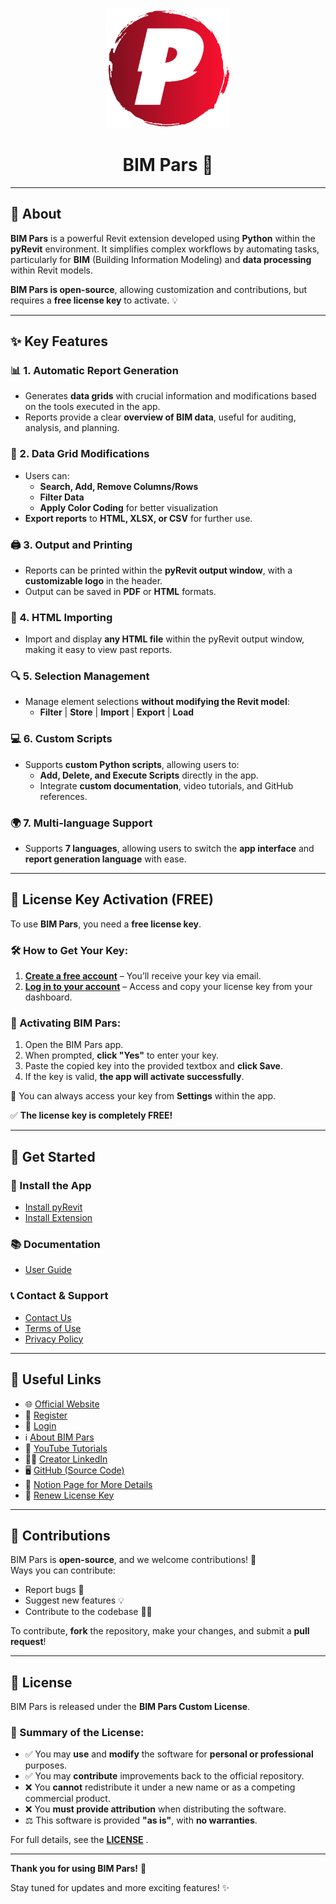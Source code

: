 <p align="center">
  <img src="https://github.com/bimpars/BIM-Pars/blob/main/logo.png" alt="BIM Pars Logo" width="200"/>
</p>

<h1 align="center">BIM Pars 🚀</h1>

---

## 📌 About  

**BIM Pars** is a powerful Revit extension developed using **Python** within the **pyRevit** environment. It simplifies complex workflows by automating tasks, particularly for **BIM** (Building Information Modeling) and **data processing** within Revit models.  

**BIM Pars is open-source**, allowing customization and contributions, but requires a **free license key** to activate. 💡  

---

## ✨ Key Features  

### 📊 1. Automatic Report Generation  
- Generates **data grids** with crucial information and modifications based on the tools executed in the app.  
- Reports provide a clear **overview of BIM data**, useful for auditing, analysis, and planning.  

### 🔄 2. Data Grid Modifications  
- Users can:  
  - **Search, Add, Remove Columns/Rows**  
  - **Filter Data**  
  - **Apply Color Coding** for better visualization  
- **Export reports** to **HTML, XLSX, or CSV** for further use.  

### 🖨️ 3. Output and Printing  
- Reports can be printed within the **pyRevit output window**, with a **customizable logo** in the header.  
- Output can be saved in **PDF** or **HTML** formats.  

### 📂 4. HTML Importing  
- Import and display **any HTML file** within the pyRevit output window, making it easy to view past reports.  

### 🔍 5. Selection Management  
- Manage element selections **without modifying the Revit model**:  
  - **Filter** | **Store** | **Import** | **Export** | **Load**  

### 💻 6. Custom Scripts  
- Supports **custom Python scripts**, allowing users to:  
  - **Add, Delete, and Execute Scripts** directly in the app.  
  - Integrate **custom documentation**, video tutorials, and GitHub references.  

### 🌍 7. Multi-language Support  
- Supports **7 languages**, allowing users to switch the **app interface** and **report generation language** with ease.  

---

## 🔑 License Key Activation (FREE)  

To use **BIM Pars**, you need a **free license key**.  

### 🛠️ How to Get Your Key:  
1. **[Create a free account](https://bimpars.com/Register)** – You’ll receive your key via email.  
2. **[Log in to your account](https://bimpars.com/Login)** – Access and copy your license key from your dashboard.  

### 🚀 Activating BIM Pars:  
1. Open the BIM Pars app.  
2. When prompted, **click "Yes"** to enter your key.  
3. Paste the copied key into the provided textbox and **click Save**.  
4. If the key is valid, **the app will activate successfully**.  

🔹 You can always access your key from **Settings** within the app.  

✅ **The license key is completely FREE!**  

---

## 🚀 Get Started  

### 🔹 Install the App  
- [Install pyRevit](https://pyrevitlabs.notion.site/Install-pyRevit-98ca4359920a42c3af5c12a7c99a196d)  
- [Install Extension](https://pyrevitlabs.notion.site/Install-Extensions-0753ab78c0ce46149f962acc50892491) 

### 📚 Documentation  
- [User Guide](https://bimpars.com/Documentation)  

### 📞 Contact & Support  
- [Contact Us](https://bimpars.com/Contact)  
- [Terms of Use](https://bimpars.com/Terms)  
- [Privacy Policy](https://bimpars.com/PrivacyPolicy)  

---

## 🔗 Useful Links  

- 🌐 [Official Website](https://bimpars.com)  
- 📝 [Register](https://bimpars.com/Register)  
- 🔑 [Login](https://bimpars.com/Login)  
- ℹ️ [About BIM Pars](https://bimpars.com/About)  
- 🎥 [YouTube Tutorials](https://www.youtube.com/@Bimpars)  
- 👨‍💼 [Creator LinkedIn](https://www.linkedin.com/in/sajjadmortazavi)  
- 🖥️ [GitHub (Source Code)](https://github.com/bimpars)  
- 📖 [Notion Page for More Details](https://bimpars.notion.site/1accffb0a9b6807480dee88d66f21c8a?v=1accffb0a9b68131b8fa000c1fcb579a)  
- 🔑 [Renew License Key](https://bimpars.com/Login)  

---

## 🤝 Contributions  

BIM Pars is **open-source**, and we welcome contributions! 🚀  
Ways you can contribute:  
- Report bugs 🐛  
- Suggest new features 💡  
- Contribute to the codebase 🧑‍💻  

To contribute, **fork** the repository, make your changes, and submit a **pull request**!  

---

## 📜 License  

BIM Pars is released under the **BIM Pars Custom License**.  

### 🔖 Summary of the License:  
- ✅ You may **use** and **modify** the software for **personal or professional** purposes.  
- ✅ You may **contribute** improvements back to the official repository.  
- ❌ You **cannot** redistribute it under a new name or as a competing commercial product.  
- ❌ You **must provide attribution** when distributing the software.  
- ⚖️ This software is provided **"as is"**, with **no warranties**.  

For full details, see the **[LICENSE](LICENSE.md)** .  

---

**Thank you for using BIM Pars!** 🙌  

Stay tuned for updates and more exciting features! ✨  
